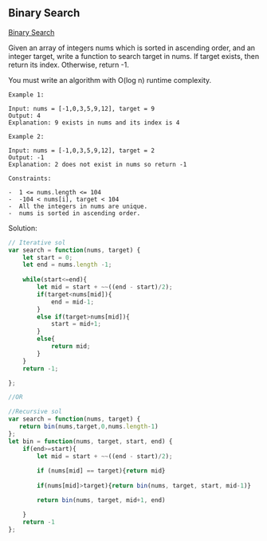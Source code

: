 ## Binary Search
[ Binary Search ](https://leetcode.com/problems/binary-search/)

Given an array of integers nums which is sorted in ascending order, and an integer target, write a function to search target in nums. If target exists, then return its index. Otherwise, return -1.

You must write an algorithm with O(log n) runtime complexity.

```
Example 1:

Input: nums = [-1,0,3,5,9,12], target = 9
Output: 4
Explanation: 9 exists in nums and its index is 4

Example 2:

Input: nums = [-1,0,3,5,9,12], target = 2
Output: -1
Explanation: 2 does not exist in nums so return -1

Constraints:

-  1 <= nums.length <= 104
-  -104 < nums[i], target < 104
-  All the integers in nums are unique.
-  nums is sorted in ascending order.
```

Solution:
```js
// Iterative sol
var search = function(nums, target) {
	let start = 0;
	let end = nums.length -1;
	
	while(start<=end){
		let mid = start + ~~((end - start)/2);
		if(target<nums[mid]){
			end = mid-1;
		}
		else if(target>nums[mid]){
			start = mid+1;
		}
		else{
			return mid;
		}
	}
	return -1;   

};

//OR

//Recursive sol
var search = function(nums, target) {
   return bin(nums,target,0,nums.length-1)
};
let bin = function(nums, target, start, end) {
    if(end>=start){
		let mid = start + ~~((end - start)/2);
        
        if (nums[mid] == target){return mid}
            
		if(nums[mid]>target){return bin(nums, target, start, mid-1)}

        return bin(nums, target, mid+1, end)

    }
    return -1
};
```

